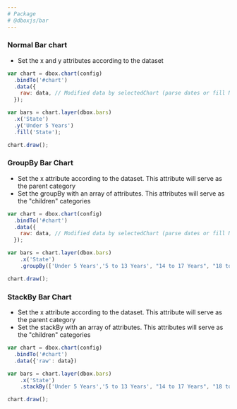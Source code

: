 ```yaml
---
# Package
# @dboxjs/bar
---
```


### Normal Bar chart 

*  Set the x and y attributes according to the dataset

```javascript
var chart = dbox.chart(config)
  .bindTo('#chart')
  .data({
    raw: data, // Modified data by selectedChart (parse dates or fill NAs)
  });

var bars = chart.layer(dbox.bars)
  .x('State')
  .y('Under 5 Years')
  .fill('State');

chart.draw();
```

### GroupBy Bar Chart 

* Set the x attribute according to the dataset. This attribute will serve as the parent category
* Set the groupBy with an array of attributes. This attributes will serve as the "children" categories

```javascript
var chart = dbox.chart(config)
  .bindTo('#chart')
  .data({
    raw: data, // Modified data by selectedChart (parse dates or fill NAs)
  });

var bars = chart.layer(dbox.bars)
    .x('State')
    .groupBy(['Under 5 Years','5 to 13 Years', "14 to 17 Years", "18 to 24 Years", "25 to 44 Years", "45 to 64 Years", "65 Years and Over"  ])

chart.draw();
```

### StackBy Bar Chart 

* Set the x attribute according to the dataset. This attribute will serve as the parent category
* Set the stackBy with an array of attributes. This attributes will serve as the "children" categories

```javascript
var chart = dbox.chart(config)
  .bindTo('#chart')
  .data({'raw': data})

var bars = chart.layer(dbox.bars)
    .x('State')
    .stackBy(['Under 5 Years','5 to 13 Years', "14 to 17 Years", "18 to 24 Years", "25 to 44 Years", "45 to 64 Years", "65 Years and Over"  ])

chart.draw();
```


